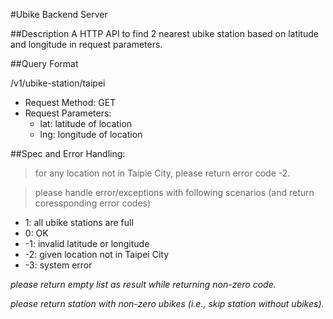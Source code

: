 #Ubike Backend Server

##Description
A HTTP API to find 2 nearest ubike station based on latitude and longitude in request parameters.

##Query Format

/v1/ubike-station/taipei

* Request Method: GET
* Request Parameters:
	* lat: latitude of location
	* lng: longitude of location

##Spec and Error Handling:
> for any location not in Taipie City, please return error code -2.

> please handle error/exceptions with following scenarios (and return coressponding error codes)

* 1: all ubike stations are full  
* 0: OK
* -1: invalid latitude or longitude
* -2: given location not in Taipei City
* -3: system error  

*please return empty list as result while returning non-zero code.*

*please return station with non-zero ubikes (i.e., skip station without ubikes).*
